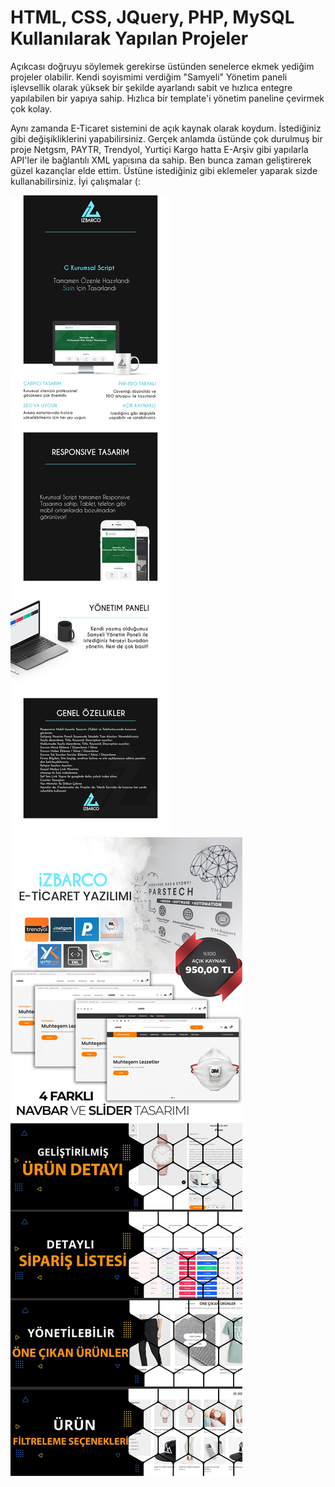 # HTML, CSS, JQuery, PHP, MySQL Kullanılarak Yapılan Projeler

Açıkcası doğruyu söylemek gerekirse üstünden senelerce ekmek yediğim projeler olabilir. Kendi soyismimi verdiğim "Samyeli" Yönetim paneli işlevsellik olarak yüksek bir şekilde ayarlandı sabit ve hızlıca entegre yapılabilen bir yapıya sahip. Hızlıca bir template'i yönetim paneline çevirmek çok kolay. 

Aynı zamanda E-Ticaret sistemini de açık kaynak olarak koydum. İstediğiniz gibi değişikliklerini yapabilirsiniz. Gerçek anlamda üstünde çok durulmuş bir proje Netgsm, PAYTR, Trendyol, Yurtiçi Kargo hatta E-Arşiv gibi yapılarla API'ler ile bağlantılı XML yapısına da sahip. Ben bunca zaman geliştirerek güzel kazançlar elde ettim. Üstüne istediğiniz gibi eklemeler yaparak sizde kullanabilirsiniz. İyi çalışmalar (:

<img src="https://github.com/RSametSamyeli/Projects/blob/main/aSimpleWebAgency/snapShot.png?raw=true">

<img src="https://raw.githubusercontent.com/RSametSamyeli/Projects/main/e-Commerce/eticaret.jpg">
